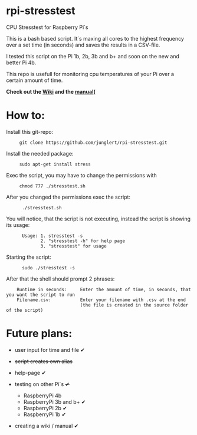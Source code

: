 # rpi-stresstest
CPU Stresstest for Raspberry Pi´s

This is a bash based script. 
It´s maxing all cores to the highest frequency over a set time (in seconds) 
and saves the results in a CSV-file.

I tested this script on the Pi 1b, 2b, 3b and b+ and soon on the new and better Pi 4b.

This repo is usefull for monitoring cpu temperatures of your Pi over a certain amount of time.

**Check out the [Wiki](https://github.com/junglert/rpi-stresstest/wiki) and the [manual](https://github.com/junglert/rpi-stresstest/wiki/How-to)(**

# How to:
  
  Install this git-repo:
  
         git clone https://github.com/junglert/rpi-stresstest.git

  Install the needed package:
      
         sudo apt-get install stress
    
  Exec the script, you may have to change the permissions with 
        
         chmod 777 ./stresstest.sh
         
  After you changed the permissions exec the script:
        
          ./stresstest.sh
          
  You will notice, that the script is not executing, instead the script is showing its usage:   
   
          Usage: 1. stresstest -s        
                 2. "stresstest -h" for help page
                 3. "stresstest" for usage
    
  Starting the script:    
        
          sudo ./stresstest -s
  
  
  After that the shell should prompt 2 phrases:
      
        Runtime in seconds:     Enter the amount of time, in seconds, that you want the script to run
        Filename.csv:           Enter your filename with .csv at the end 
                                (the file is created in the source folder of the script)
      
      
   # Future plans:

   - user input for time and file ✔
  
   - ~~script creates own alias~~
  
   - help-page ✔
  
   - testing on other Pi´s ~~✔~~
   
      - RaspberryPi 4b
      - RaspberryPi 3b and b+ ✔
      - RaspberryPi 2b ✔
      - RaspberryPi 1b ✔
     
   - creating a wiki / manual ✔
    
